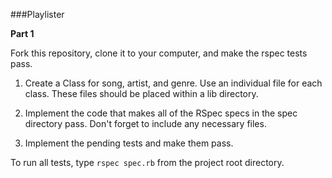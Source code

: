 ###Playlister

**Part 1**

Fork this repository, clone it to your computer, and make the rspec tests pass.

1) Create a Class for song, artist, and genre. Use an individual file for each class.
These files should be placed within a lib directory.

2) Implement the code that makes all of the RSpec specs in the spec directory pass. Don't forget to include any necessary files.

3) Implement the pending tests and make them pass.
  
To run all tests, type `rspec spec.rb` from the project root directory.

